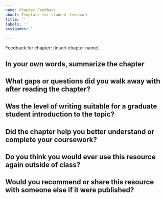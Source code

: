 ```yaml
---
name: Chapter Feedback
about: Template for student feedback
title: ''
labels: ''
assignees: ''

---
```


Feedback for chapter: [insert chapter name]
## In your own words, summarize the chapter

## What gaps or questions did you walk away with after reading the chapter?

## Was the level of writing suitable for a graduate student introduction to the topic?

## Did the chapter help you better understand or complete your coursework?

## Do you think you would ever use this resource again outside of class?

## Would you recommend or share this resource with someone else if it were published?
